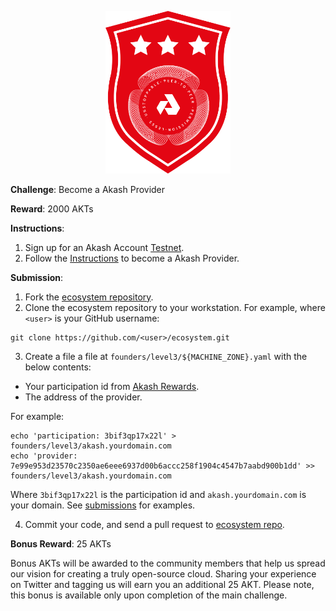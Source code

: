 <p align="center">
<img width="200" src="../../doc/founder3@2x.png">
</p>

**Challenge**: Become a Akash Provider

**Reward**: 2000 AKTs

**Instructions**:

1. Sign up for an Akash Account [Testnet](https://akash.network/testnet).
2. Follow the [Instructions](https://docs.akash.network/providers/kube) to become a Akash Provider.

**Submission**:

1. Fork the [ecosystem repository](https://github.com/ovrclk/ecosystem).
2. Clone the ecosystem repository to your workstation. For example, where `<user>` is your GitHub username:

```shell
git clone https://github.com/<user>/ecosystem.git
```

3. Create a file a file at `founders/level3/${MACHINE_ZONE}.yaml` with the below contents:

- Your participation id from [Akash Rewards](https://akash.network/rewards).
- The address of the provider.

For example:

```
echo 'participation: 3bif3qp17x22l' > founders/level3/akash.yourdomain.com
echo 'provider: 7e99e953d23570c2350ae6eee6937d00b6accc258f1904c4547b7aabd900b1dd' >> founders/level3/akash.yourdomain.com
```

Where `3bif3qp17x22l` is the participation id and `akash.yourdomain.com` is your domain. See [submissions](founders/level3) for examples.

4. Commit your code, and send a pull request to [ecosystem repo](https://github.com/ovrclk/ecosystem).

**Bonus Reward**: 25 AKTs

Bonus AKTs will be awarded to the community members that help us spread our vision for creating a truly open-source cloud. Sharing your experience on Twitter and tagging us will earn you an additional 25 AKT. Please note, this bonus is available only upon completion of the main challenge.
